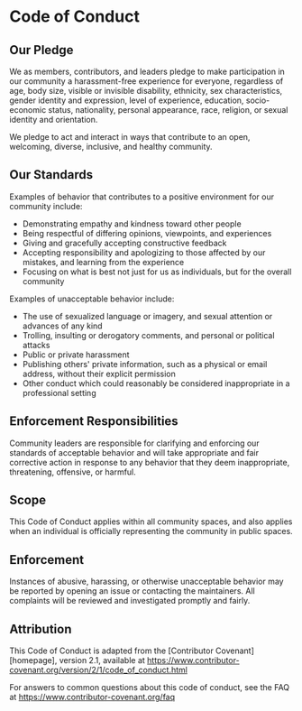 # Code of Conduct

## Our Pledge

We as members, contributors, and leaders pledge to make participation in our
community a harassment-free experience for everyone, regardless of age, body
size, visible or invisible disability, ethnicity, sex characteristics, gender
identity and expression, level of experience, education, socio-economic status,
nationality, personal appearance, race, religion, or sexual identity and
orientation.

We pledge to act and interact in ways that contribute to an open, welcoming,
diverse, inclusive, and healthy community.

## Our Standards

Examples of behavior that contributes to a positive environment for our
community include:

- Demonstrating empathy and kindness toward other people  
- Being respectful of differing opinions, viewpoints, and experiences  
- Giving and gracefully accepting constructive feedback  
- Accepting responsibility and apologizing to those affected by our mistakes,
  and learning from the experience  
- Focusing on what is best not just for us as individuals, but for the overall
  community  

Examples of unacceptable behavior include:

- The use of sexualized language or imagery, and sexual attention or advances of
  any kind  
- Trolling, insulting or derogatory comments, and personal or political attacks  
- Public or private harassment  
- Publishing others' private information, such as a physical or email address,
  without their explicit permission  
- Other conduct which could reasonably be considered inappropriate in a
  professional setting  

## Enforcement Responsibilities

Community leaders are responsible for clarifying and enforcing our standards of
acceptable behavior and will take appropriate and fair corrective action in
response to any behavior that they deem inappropriate, threatening, offensive,
or harmful.

## Scope

This Code of Conduct applies within all community spaces, and also applies when
an individual is officially representing the community in public spaces.

## Enforcement

Instances of abusive, harassing, or otherwise unacceptable behavior may be
reported by opening an issue or contacting the maintainers. All complaints will
be reviewed and investigated promptly and fairly.

## Attribution

This Code of Conduct is adapted from the [Contributor Covenant][homepage],
version 2.1, available at
<https://www.contributor-covenant.org/version/2/1/code_of_conduct.html>

For answers to common questions about this code of conduct, see the FAQ at
<https://www.contributor-covenant.org/faq>
